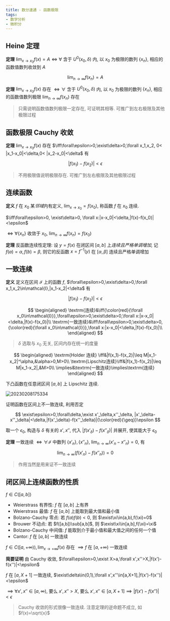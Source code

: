 ```yaml
---
title: 数分速通 - 函数极限
tags: 
- 数学分析
- 微积分
---
```


## Heine 定理

**定理** $\lim_{x\to x_0}f(x)=A\iff\forall$ 含于 $U^0(x_0,\delta)$ 内, 以 $x_0$ 为极限的数列 $\{x_n\}$, 相应的函数值数列收敛到 $A$

$$
\lim_{n\to\infty}f(x_n)=A
$$

**定理** $\lim_{x\to x_0}f(x)$ 存在 $\iff\forall$ 含于 $U^0(x_0,\delta)$ 内, 以 $x_0$ 为极限的数列 $\{x_n\}$, 相应的函数值数列极限 $\lim_{n\to\infty}f(x_n)$ 存在

> 只需说明函数值数列极限一定存在, 可证明其相等. 可推广到左右极限及其他极限过程

## 函数极限 Cauchy 收敛

**定理** $\lim_{x\to x_0}f(x)$ 存在 $\iff\forall\epsilon>0,\exist\delta>0,\forall x_1,x_2, 0< |x_1-x_0|<\delta,0< |x_2-x_0|<\delta$ 有

$$
|f(x_1)-f(x_2)|<\epsilon
$$

> 不用极限值说明极限存在. 可推广到左右极限及其他极限过程

## 连续函数

**定义** $f$ 在 $x_0$ 某*邻域*内有定义, $\lim_{x\to x_0}=f(x_0)$, 称函数 $f$ 在 $x_0$ 连续.

$\iff\forall\epsilon>0, \exist\delta>0, \forall x:|x-x_0|<\delta,|f(x)-f(x_0)|<\epsilon$

$\iff\forall\{x_n\}$ 收敛于 $x_0$, $\lim_{n\to\infty}f(x_n)=f(x_0)$

**定理** 反函数连续性定理: 设 $y=f(x)$ 在闭区间 $[a,b]$ 上*连续且严格单调增加*, 记 $f(a)=\alpha, f(b)=\beta$, 则它的反函数 $x=f^{-1}(y)$ 在 $[\alpha,\beta]$ 连续且严格单调增加

## 一致连续

**定义** 定义在区间 $\mathcal{I}$ 上的函数 $f$, $\forall\epsilon>0,\exist\delta>0,\forall x_1,x_2\in\mathcal{I},|x_1-x_2|<\delta$ 有

$$
|f(x_1)-f(x_2)|<\epsilon
$$

$$
\begin{aligned}
    \textrm{连续}&\iff{\color{red}{\forall x_0\in\mathcal{I}}},\forall\epsilon>0,\exist\delta>0,\forall x:|x-x_0|<\delta,|f(x)-f(x_0)|\\
    \textrm{一致连续}&\iff\forall\epsilon>0,\exist\delta>0,{\color{red}{\forall x_0\in\mathcal{I}}},\forall x:|x-x_0|<\delta,|f(x)-f(x_0)|\\
\end{aligned}
$$

> $\delta$ 选取与 $x_0$ 无关, 区间内存在统一的度量

$$
\begin{aligned}
    \textrm{Holder 连续}  \iff&|f(x_1)-f(x_2)|\leq M|x_1-x_2|^\alpha,&\alpha>0,M>0\\
    \textrm{Lipschitz连续}\iff&|f(x_1)-f(x_2)|\leq M|x_1-x_2|,&M>0\\
                      \implies&\textrm{一致连续}\implies\textrm{连续}
\end{aligned}
$$

下凸函数在任意闭区间 $[a,b]$ 上 Lipschitz 连续.

![20230208175334](https://cdn.duanyll.com/img/20230208175334.png)

证明函数在区间上不一致连续, 利用否定

$$
\exist\epsilon>0,\forall\delta,\exist x'_\delta,x''_\delta, |x'_\delta-x''_\delta|<\delta,|f(x'_\delta)-f(x''_\delta)|{\color{red}{\geq}}\epsilon
$$

取一个 $\epsilon_0$, 构造与 $\delta$ 有关的 $x',x''$, 代入 $|f(x'_\delta)-f(x''_\delta)|$ 并展开, 使其能大于 $\epsilon_0$

**定理** 一致连续 $\iff\forall\mathcal{I}$ 中数列 $\{x'_n\},\{x''_n\}$, $\lim_{n\to\infty}(x'_n-x''_n)=0$, 有

$$
\lim_{n\to\infty}(f(x'_n)-f(x''_n))=0
$$

> 作用当然是用来证不一致连续

## 闭区间上连续函数的性质

$f\in C([a,b])$

- Weierstrass 有界性: $f$ 在 $[a,b]$ 上有界
- Weierstrass 最值: $f$ 在 $[a,b]$ 上能取到最大值和最小值
- Bolzano-Cauchy 零点: 若 $f(a)f(b)<0$, 则 $\exist\xi\in(a,b),f(\xi)=0$
- Brouwer 不动点: 若 $f([a,b])\sub[a,b]$, 则 $\exist\xi\in[a,b],f(\xi)=\xi$
- Bolzano-Cauchy 中间值: $f$ 能取到介于最小值和最大值之间的任何一个值
- Cantor: $f$ 在 $[a,b]$ 一致连续

$f\in C([a,+\infty)), \lim_{x\to+\infty}f(x)$ 存在 $\implies f$ 在 $[a,+\infty)$ 一致连续

**简要证明** 由 Cauchy 收敛, $\forall\epsilon>0,\exist X>a,\forall x',x''>X,|f(x')-f(x'')|<\epsilon$

$f$ 在 $[a,X+1]$ 一致连续, $\exist\delta\in(0,1),\forall x',x''\in[a,X+1],|f(x')-f(x'')|<\epsilon$

$\implies\forall x',x''\in[a,\infty)$, 要么 $x',x''>X$, 要么 $x',x''\in[a,X+1]\implies|f(x')-f(x'')|<\epsilon$

> Cauchy 收敛的形式很像一致连续. 注意定理的逆命题不成立, 如 $f(x)=\sqrt{x}$